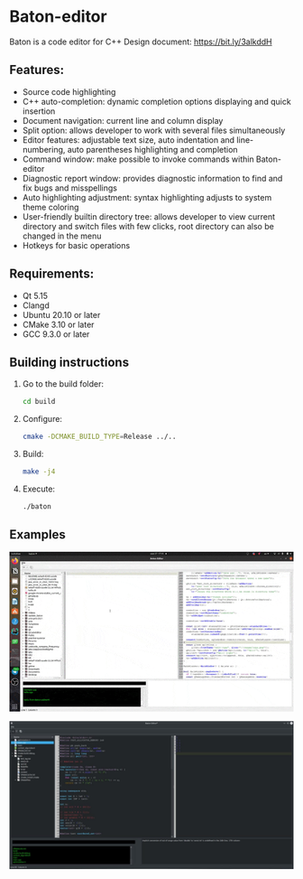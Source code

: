 # Baton-editor

Baton is a code editor for C++ 
Design document: https://bit.ly/3alkddH

## Features:

* Source code highlighting
* C++ auto-completion: dynamic completion options displaying and quick insertion
* Document navigation: current line and column display
* Split option: allows developer to work with several files simultaneously
* Editor features: adjustable text size, auto indentation and line-numbering, auto parentheses highlighting and
  completion
* Command window: make possible to invoke commands within Baton-editor
* Diagnostic report window: provides diagnostic information to find and fix bugs and misspellings
* Auto highlighting adjustment: syntax highlighting adjusts to system theme coloring
* User-friendly builtin directory tree: allows developer to view current directory and switch files with few clicks,
  root directory can also be changed in the menu
* Hotkeys for basic operations

## Requirements:
* Qt 5.15
* Clangd
* Ubuntu 20.10 or later
* CMake 3.10 or later
* GCC 9.3.0 or later

## Building instructions

1. Go to the build folder:
    ```bash
    cd build
    ```
2. Configure:
    ```bash
   cmake -DCMAKE_BUILD_TYPE=Release ../..
    ```
3. Build:
   ```bash
   make -j4
   ```
4. Execute:
   ```bash
   ./baton
   ```
   
## Examples
![alt text](https://github.com/mkornaukhov03/baton-editor/blob/text-editor/images/example.gif "Demonstration")

![alt text](https://github.com/mkornaukhov03/baton-editor/blob/text-editor/images/example-image.jpg "Screenshot")
